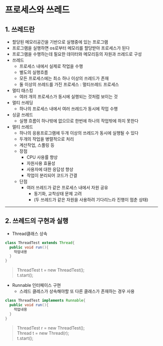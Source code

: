 # 프로세스와 쓰레드
## 1. 쓰레드란
- 할당된 메모리공간을 기반으로 실행중에 있는 프로그램
- 프로그램을 실행하면 os로부터 메모리를 할당받아 프로세스가 된다
- 프로그램을 수행하는데 필요한 데이터와 메모리등의 자원과 쓰레드로 구성
- 쓰레드
  - 프로세스 내에서 실제로 작업을 수행
  - 별도의 실행흐름
  - 모든 프로세스에는 최소 하나 이상의 쓰레드가 존재
  - 둘 이상의 쓰레드를 가진 프로세스 : 멀티쓰레드 프로세스
- 멀티 태스킹
  - 여러 개의 프로세스가 동시에 실행되는 것처럼 보이는 것
- 멀티 쓰레딩
  - 하나의 프로세스 내에서 여러 쓰레드가 동시에 작업 수행
- 싱글 쓰레드
  - 실행 흐름이 하나밖에 없으므로 한번에 하나의 작업밖에 하지 못한다
- 멀티 쓰레드
  - 하나의 응용프로그램에 두개 이상의 쓰레드가 동시에 실행될 수 있다
  - 두개의 작업을 병렬적으로 처리
  - 계산작업, 스풀링 등
  - 장점
    - CPU 사용률 향상
    - 자원사용 효율성
    - 사용자에 대한 응답성 향상
    - 작업이 분리되어 코드가 간결
  - 단점
    - 여러 쓰레드가 같은 프로세스 내에서 자원 공유
      - 동기화, 교착상태 문제 고려
      - (두 쓰레드가 같은 자원을 사용하려 기다리느라 진행이 멈춘 상태)   

***

## 2. 쓰레드의 구현과 실행
- Thread클래스 상속   
```java
class ThreadTest extends Thread{
  public void run(){
    작업내용
  }
}
```   
> ThreadTest t = new ThreadTest();   
> t.start();


- Runnable 인터페이스 구현
  - 스레드 클레스가 상속해야할 또 다른 클래스가 존재하는 경우 사용   

```java
class ThreadTest implements Runnable{
  public void run(){
    작업내용
  }
}
```   
> ThreadTest r = new ThreadTest();   
> Thread t = new Thread(r);   
> t.start();   


